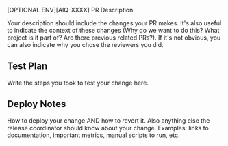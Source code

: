 [OPTIONAL ENV][AIQ-XXXX] PR Description

Your description should include the changes your PR makes. It's also useful to indicate the context of these changes (Why do we want to do this? What project is it part of? Are there previous related PRs?). If it's not obvious, you can also indicate why you chose the reviewers you did.

## Test Plan
Write the steps you took to test your change here.

## Deploy Notes
How to deploy your change AND how to revert it.
Also anything else the release coordinator should know about your change.
Examples: links to documentation, important metrics, manual scripts to run, etc.
